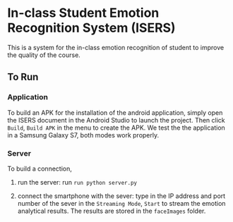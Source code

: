 # In-class Student Emotion Recognition System (ISERS)
This is a system for the in-class emotion recognition of student to improve the quality of the course.

## To Run

### Application

To build an APK for the installation of the android application, simply open the ISERS document in the Android Studio to launch the project. Then click `Build`, `Build APK` in the menu to create the APK. We test the the application in a Samsung Galaxy S7, both modes work properly.

### Server

To build a connection,

1. run the server: run `run python server.py`

2. connect the smartphone with the sever: type in the IP address and port number of the sever in the `Streaming Mode`, `Start` to stream the emotion analytical results. The results are stored in the `faceImages` folder.

